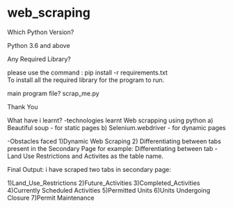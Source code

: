 # web_scraping
Which Python Version? 

Python 3.6 and above

Any Required Library? 

please use the command : pip install -r requirements.txt  
To install all the required library for the program to run. 

main program file? 
scrap_me.py 


Thank You 

What have i learnt?
-technologies learnt
Web scrapping using python
a) Beautiful soup - for static pages
b) Selenium.webdriver - for dynamic pages

-Obstacles faced
1)Dynamic Web Scraping
2) Differentiating between tabs present in the Secondary Page 
for example: 
Differentiating between tab - Land Use Restrictions and Activites as the table name.


Final Output: 
i have scraped two tabs in secondary page:

1)Land_Use_Restrictions 
2)Future_Activities
3)Completed_Activities
4)Currently Scheduled Activities
5)Permitted Units
6)Units Undergoing Closure
7)Permit Maintenance
 
